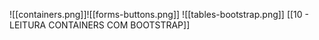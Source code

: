 ![[containers.png]]![[forms-buttons.png]]
![[tables-bootstrap.png]]
[[10 - LEITURA CONTAINERS COM BOOTSTRAP]]